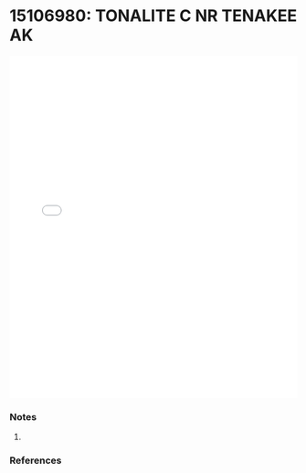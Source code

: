 # 15106980: TONALITE C NR TENAKEE AK

<iframe src="/_static/stations/15106980_fdc.html" width="100%" height="600" frameborder="0"></iframe>

### Notes
1. 

### References

